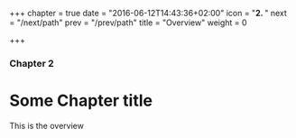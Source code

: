 +++
chapter = true
date = "2016-06-12T14:43:36+02:00"
icon = "<b>2. </b>"
next = "/next/path"
prev = "/prev/path"
title = "Overview"
weight = 0

+++

### Chapter 2

# Some Chapter title


This is the overview

